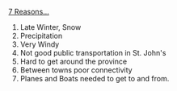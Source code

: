 
[7 Reasons...](https://www.youtube.com/watch?v=nwdQZzIF3EA)

1. Late Winter, Snow
2. Precipitation
3. Very Windy
4. Not good public transportation in St. John's
5. Hard to get around the province
6. Between towns poor connectivity
7. Planes and Boats needed to get to and from.